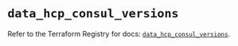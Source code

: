# `data_hcp_consul_versions`

Refer to the Terraform Registry for docs: [`data_hcp_consul_versions`](https://registry.terraform.io/providers/hashicorp/hcp/0.104.0/docs/data-sources/consul_versions).
